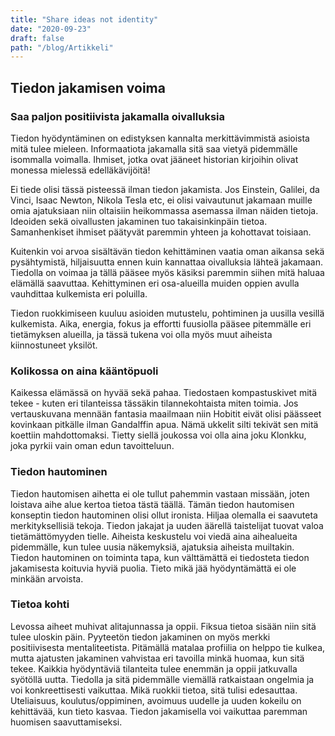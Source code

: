 ```yaml
---
title: "Share ideas not identity"
date: "2020-09-23"
draft: false
path: "/blog/Artikkeli"
---
```


## Tiedon jakamisen voima

### Saa paljon positiivista jakamalla oivalluksia 

Tiedon hyödyntäminen on edistyksen kannalta merkittävimmistä asioista mitä tulee mieleen. Informaatiota jakamalla sitä saa vietyä pidemmälle isommalla voimalla. Ihmiset, jotka ovat jääneet historian kirjoihin olivat monessa mielessä edelläkävijöitä! 

Ei tiede olisi tässä pisteessä ilman tiedon jakamista. Jos Einstein, Galilei, da Vinci, Isaac Newton, Nikola Tesla etc, ei olisi vaivautunut jakamaan muille omia ajatuksiaan niin oltaisiin heikommassa asemassa ilman näiden tietoja. Ideoiden sekä oivallusten jakaminen tuo takaisinkinpäin tietoa. Samanhenkiset ihmiset päätyvät paremmin yhteen ja kohottavat toisiaan.

Kuitenkin voi arvoa sisältävän tiedon kehittäminen vaatia oman aikansa sekä pysähtymistä, hiljaisuutta ennen kuin kannattaa oivalluksia lähteä jakamaan. Tiedolla on voimaa ja tällä pääsee myös käsiksi paremmin siihen mitä haluaa elämällä saavuttaa. Kehittyminen eri osa-alueilla muiden oppien avulla vauhdittaa kulkemista eri poluilla. 

Tiedon ruokkimiseen kuuluu asioiden mutustelu, pohtiminen ja uusilla vesillä kulkemista. Aika, energia, fokus ja effortti fuusiolla pääsee pitemmälle eri tietämyksen alueilla, ja tässä tukena voi olla myös muut aiheista kiinnostuneet yksilöt.

### Kolikossa on aina kääntöpuoli

Kaikessa elämässä on hyvää sekä pahaa. Tiedostaen kompastuskivet mitä tekee - kuten eri tilanteissa tässäkin tilannekohtaista miten toimia.
Jos vertauskuvana mennään fantasia maailmaan niin Hobitit eivät olisi päässeet kovinkaan pitkälle ilman Gandalffin apua. Nämä ukkelit silti tekivät sen mitä koettiin mahdottomaksi. Tietty siellä joukossa voi olla aina joku Klonkku, joka pyrkii vain oman edun tavoitteluun.
 
 
### Tiedon hautominen
 

Tiedon hautomisen aihetta ei ole tullut pahemmin vastaan missään, joten loistava aihe alue kertoa tietoa tästä täällä. Tämän tiedon hautomisen konseptin tiedon hautominen olisi ollut ironista. Hiljaa olemalla ei saavuteta merkityksellisiä tekoja. Tiedon jakajat ja uuden äärellä taistelijat tuovat valoa tietämättömyyden tielle. Aiheista keskustelu voi viedä aina aihealueita pidemmälle, kun tulee uusia näkemyksiä, ajatuksia aiheista muiltakin. Tiedon hautominen on toiminta tapa, kun välttämättä ei tiedosteta tiedon jakamisesta koituvia hyviä puolia. Tieto mikä jää hyödyntämättä ei ole minkään arvoista. 


### Tietoa kohti

Levossa aiheet muhivat alitajunnassa ja oppii. Fiksua tietoa sisään niin sitä tulee uloskin päin. Pyyteetön tiedon jakaminen on myös merkki positiivisesta mentaliteetista. Pitämällä matalaa profiilia on helppo tie kulkea, mutta ajatusten jakaminen vahvistaa eri tavoilla minkä huomaa, kun sitä tekee. Kaikkia hyödyntäviä tilanteita tulee enemmän ja oppii jatkuvalla syötöllä uutta. Tiedolla ja sitä pidemmälle viemällä ratkaistaan ongelmia ja voi konkreettisesti vaikuttaa. Mikä ruokkii tietoa, sitä tulisi edesauttaa. Uteliaisuus, koulutus/oppiminen, avoimuus uudelle ja uuden kokeilu on kehittävää, kun tieto kasvaa. Tiedon jakamisella voi vaikuttaa paremman huomisen saavuttamiseksi.
